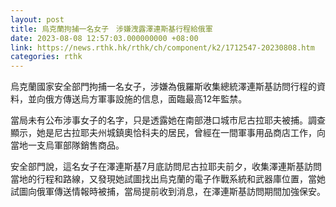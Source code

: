 ```yaml
---
layout: post
title: 烏克蘭拘捕一名女子　涉嫌洩露澤連斯基行程給俄軍
date: 2023-08-08 12:57:03.000000000 +08:00
link: https://news.rthk.hk/rthk/ch/component/k2/1712547-20230808.htm
categories: rthk
---
```


烏克蘭國家安全部門拘捕一名女子，涉嫌為俄羅斯收集總統澤連斯基訪問行程的資料，並向俄方傳送烏方軍事設施的信息，面臨最高12年監禁。

當局未有公布涉事女子的名字，只是透露她在南部港口城市尼古拉耶夫被捕。調查顯示，她是尼古拉耶夫州城鎮奧恰科夫的居民，曾經在一間軍事用品商店工作，向當地一支烏軍部隊銷售商品。

安全部門說，這名女子在澤連斯基7月底訪問尼古拉耶夫前夕，收集澤連斯基訪問當地的行程和路線，又發現她試圖找出烏克蘭的電子作戰系統和武器庫位置，當她試圖向俄軍傳送情報時被捕，當局提前收到消息，在澤連斯基訪問期間加強保安。

